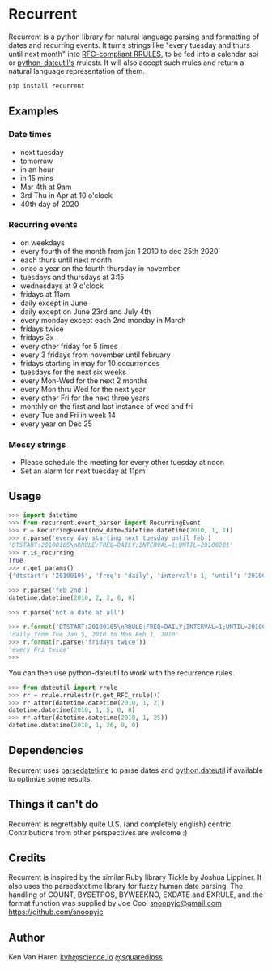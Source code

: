 # Recurrent
Recurrent is a python library for natural language parsing and formatting of dates and recurring
events. It turns strings like "every tuesday and thurs until next month"
into [RFC-compliant RRULES][1], to be fed into a calendar api or [python-dateutil's][2]
rrulestr.  It will also accept such rrules and return a natural language representation of them.

```sh
pip install recurrent
```

## Examples
### Date times
* next tuesday
* tomorrow
* in an hour
* in 15 mins
* Mar 4th at 9am
* 3rd Thu in Apr at 10 o'clock
* 40th day of 2020

### Recurring events
* on weekdays
* every fourth of the month from jan 1 2010 to dec 25th 2020
* each thurs until next month
* once a year on the fourth thursday in november
* tuesdays and thursdays at 3:15
* wednesdays at 9 o'clock
* fridays at 11am
* daily except in June
* daily except on June 23rd and July 4th
* every monday except each 2nd monday in March
* fridays twice
* fridays 3x
* every other friday for 5 times
* every 3 fridays from november until february
* fridays starting in may for 10 occurrences
* tuesdays for the next six weeks
* every Mon-Wed for the next 2 months
* every Mon thru Wed for the next year
* every other Fri for the next three years
* monthly on the first and last instance of wed and fri
* every Tue and Fri in week 14
* every year on Dec 25

### Messy strings
* Please schedule the meeting for every other tuesday at noon
* Set an alarm for next tuesday at 11pm

## Usage
```python
>>> import datetime
>>> from recurrent.event_parser import RecurringEvent
>>> r = RecurringEvent(now_date=datetime.datetime(2010, 1, 1))
>>> r.parse('every day starting next tuesday until feb')
'DTSTART:20100105\nRRULE:FREQ=DAILY;INTERVAL=1;UNTIL=20100201'
>>> r.is_recurring
True
>>> r.get_params()
{'dtstart': '20100105', 'freq': 'daily', 'interval': 1, 'until': '20100201'}

>>> r.parse('feb 2nd')
datetime.datetime(2010, 2, 2, 0, 0)

>>> r.parse('not a date at all')

>>> r.format('DTSTART:20100105\nRRULE:FREQ=DAILY;INTERVAL=1;UNTIL=20100201')
'daily from Tue Jan 5, 2010 to Mon Feb 1, 2010'
>>> r.format(r.parse('fridays twice'))
'every Fri twice'
>>>
```

You can then use python-dateutil to work with the recurrence rules.
```python
>>> from dateutil import rrule
>>> rr = rrule.rrulestr(r.get_RFC_rrule())
>>> rr.after(datetime.datetime(2010, 1, 2))
datetime.datetime(2010, 1, 5, 0, 0)
>>> rr.after(datetime.datetime(2010, 1, 25))
datetime.datetime(2010, 1, 26, 0, 0)
```

## Dependencies
Recurrent uses [parsedatetime][3] to parse dates and [python.dateutil][2] if available to optimize some results.

## Things it can't do

Recurrent is regrettably quite U.S. (and completely english) centric. Contributions from other perspectives are welcome :)

## Credits
Recurrent is inspired by the similar Ruby library Tickle by Joshua
Lippiner. It also uses the parsedatetime library for fuzzy human date
parsing.  The handling of COUNT, BYSETPOS, BYWEEKNO, EXDATE and EXRULE,
and the format function was supplied by Joe Cool snoopyjc@gmail.com 
https://github.com/snoopyjc

## Author
Ken Van Haren kvh@science.io [@squaredloss](http://twitter.com/squaredloss)

[1]: http://www.kanzaki.com/docs/ical/rrule.html
[2]: https://pypi.org/project/python-dateutil
[3]: https://github.com/bear/parsedatetime
[4]: https://github.com/kvh/parsedatetime
